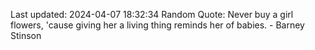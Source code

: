 Last updated: 2024-04-07 18:32:34
Random Quote: Never buy a girl flowers, 'cause giving her a living thing reminds her of babies. - Barney Stinson